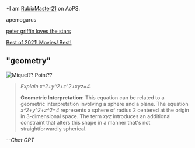 *I am [RubixMaster21](https://aops.com/community/user/RubixMaster21) on AoPS.

apemogarus

[peter griffin loves the stars](https://rubixmaster21.github.io/astr%20=onomy.pdf)

[Best of 2021! Movies! Best!](./wbsite)

## "geometry"

![Miquel?? Point??](https://rubixmaster21.github.io/miquel.png)

>
> *Explain x^2+y^2+z^2+xyz=4.*
>
> **Geometric Interpretation:** This equation can be related to a geometric interpretation involving a sphere and a plane. The equation *x^2+y^2+z^2=4* represents a sphere of radius 2 centered at the origin in 3-dimensional space. The term *xyz* introduces an additional constraint that alters this shape in a manner that's not straightforwardly spherical.
>
*--Chat GPT*
